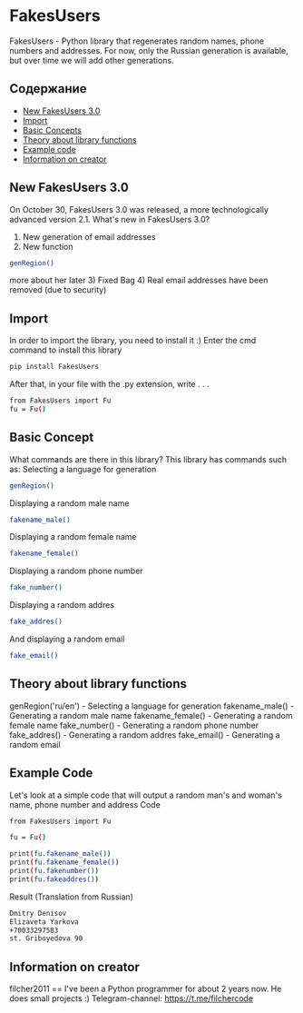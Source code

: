 # FakesUsers
FakesUsers - Python library that regenerates random names, phone numbers and addresses. For now, only the Russian generation is available, but over time we will add other generations.

## Содержание
- [New FakesUsers 3.0](#New-FakesUsers-3.0)
- [Import](#Import)
- [Basic Concepts](#Basic-Concept)
- [Theory about library functions](#Theory-about-library-functions)
- [Example code](#Example-Code)
- [Information on creator](#Information-on-creator)

## New FakesUsers 3.0
On October 30, FakesUsers 3.0 was released, a more technologically advanced version 2.1. What's new in FakesUsers 3.0?

1) New generation of email addresses
2) New function
```sh
genRegion()
```
more about her later
3) Fixed Bag
4) Real email addresses have been removed (due to security)

## Import
In order to import the library, you need to install it :)
Enter the cmd command to install this library
```sh
pip install FakesUsers
```
After that, in your file with the .py extension, write . . .
```sh
from FakesUsers import Fu
fu = Fu()
```

## Basic Concept
What commands are there in this library? This library has commands such as:
Selecting a language for generation
```sh
genRegion()
```

Displaying a random male name
```sh
fakename_male()
```

Displaying a random female name
```sh
fakename_female()
```

Displaying a random phone number
```sh
fake_number()
```

Displaying a random addres
```sh
fake_addres()
```

And displaying a random email
```sh
fake_email()
```

## Theory about library functions
genRegion('ru/en') - Selecting a language for generation
fakename_male() - Generating a random male name
fakename_female() - Generating a random female name
fake_number() - Generating a random phone number
fake_addres() - Generating a random addres
fake_email() - Generating a random email


## Example Code
Let's look at a simple code that will output a random man's and woman's name, phone number and address
Code
```sh
from FakesUsers import Fu

fu = Fu()

print(fu.fakename_male())
print(fu.fakename_female())
print(fu.fakenumber())
print(fu.fakeaddres())
```
Result (Translation from Russian)
```sh
Dmitry Denisov
Elizaveta Yarkova
+70033297583
st. Griboyedova 90
```

## Information on creator
filcher2011 == I've been a Python programmer for about 2 years now. He does small projects :)
Telegram-channel: https://t.me/filchercode

